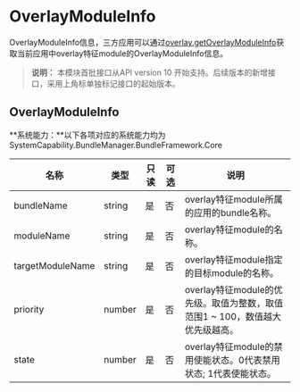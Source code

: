 # OverlayModuleInfo

OverlayModuleInfo信息，三方应用可以通过[overlay.getOverlayModuleInfo](js-apis-overlay.md#overlaygetoverlaymoduleinfo)获取当前应用中overlay特征module的OverlayModuleInfo信息。

> **说明：**
> 本模块首批接口从API version 10 开始支持。后续版本的新增接口，采用上角标单独标记接口的起始版本。

## OverlayModuleInfo

 **系统能力：**以下各项对应的系统能力均为SystemCapability.BundleManager.BundleFramework.Core

| 名称                  | 类型                                                | 只读 | 可选 | 说明                                            |
| --------------------- | ---------------------------------------------------| ---- | ---- | ---------------------------------------------- |
| bundleName            | string                                             | 是   | 否   | overlay特征module所属的应用的bundle名称。           |
| moduleName            | string                                             | 是   | 否   | overlay特征module的名称。                       |
| targetModuleName      | string                                             | 是   | 否   | overlay特征module指定的目标module的名称。        |
| priority              | number                                             | 是   | 否   | overlay特征module的优先级。取值为整数，取值范围1 ~ 100，数值越大优先级越高。    |
| state                 | number                                             | 是   | 否   | overlay特征module的禁用使能状态。0代表禁用状态; 1代表使能状态。                       |